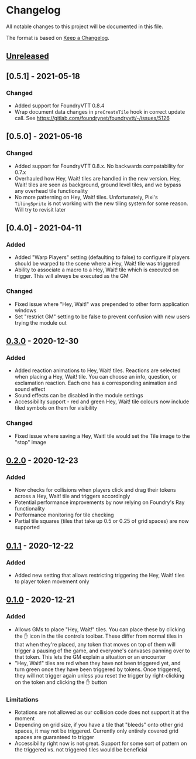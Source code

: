 # Changelog

All notable changes to this project will be documented in this file.

The format is based on [Keep a Changelog](https://keepachangelog.com/en/1.0.0/).

## [Unreleased]

## [0.5.1] - 2021-05-18

### Changed

- Added support for FoundryVTT 0.8.4
- Wrap document data changes in `preCreateTile` hook in correct update call. See https://gitlab.com/foundrynet/foundryvtt/-/issues/5126

## [0.5.0] - 2021-05-16

### Changed

- Added support for FoundryVTT 0.8.x. No backwards compatability for 0.7.x
- Overhauled how Hey, Wait! tiles are handled in the new version. Hey, Wait! tiles are seen as background, ground level tiles, and we bypass any overhead tile functionality
- No more patterning on Hey, Wait! tiles. Unfortunately, Pixi's `TilingSprite` is not working with the new tiling system for some reason. Will try to revisit later

## [0.4.0] - 2021-04-11

### Added

- Added "Warp Players" setting (defaulting to false) to configure if players should be warped to the scene where a Hey, Wait! tile was triggered
- Ability to associate a macro to a Hey, Wait! tile which is executed on trigger. This will always be executed as the GM

### Changed

- Fixed issue where "Hey, Wait!" was prepended to other form application windows
- Set "restrict GM" setting to be false to prevent confusion with new users trying the module out

## [0.3.0] - 2020-12-30

### Added

- Added reaction animations to Hey, Wait! tiles. Reactions are selected when placing a Hey, Wait! tile. You can choose an info, question, or exclamation reaction. Each one has a corresponding animation and sound effect
- Sound effects can be disabled in the module settings
- Accessibility support - red and green Hey, Wait! tile colours now include tiled symbols on them for visibility

### Changed
- Fixed issue where saving a Hey, Wait! tile would set the Tile image to the "stop" image

## [0.2.0] - 2020-12-23

### Added

- Now checks for collisions when players click and drag their tokens across a Hey, Wait! tile and triggers accordingly
- Potential performance improvements by now relying on Foundry's Ray functionality
- Performance monitoring for tile checking
- Partial tile squares (tiles that take up 0.5 or 0.25 of grid spaces) are now supported

## [0.1.1] - 2020-12-22

### Added

- Added new setting that allows restricting triggering the Hey, Wait! tiles to player token movement only

## [0.1.0] - 2020-12-21

### Added

- Allows GMs to place "Hey, Wait!" tiles. You can place these by clicking the :hand: icon in the tile controls toolbar. These differ from normal tiles in that when they're placed, any token that moves on top of them will trigger a pausing of the game, and everyone's canvases panning over to that token. This lets the GM explain a situation or an encounter
- "Hey, Wait!" tiles are red when they have not been triggered yet, and turn green once they have been triggered by tokens. Once triggered, they will not trigger again unless you reset the trigger by right-clicking on the token and clicking the :hand: button

### Limitations

- Rotations are not allowed as our collision code does not support it at the moment
- Depending on grid size, if you have a tile that "bleeds" onto other grid spaces, it may not be triggered. Currently only entirely covered grid spaces are guaranteed to trigger
- Accessibility right now is not great. Support for some sort of pattern on the triggered vs. not triggered tiles would be beneficial

[unreleased]: https://github.com/1000nettles/hey-wait/compare/v0.3.0...HEAD
[0.3.0]: https://github.com/1000nettles/hey-wait/compare/v0.2.0...v0.3.0
[0.2.0]: https://github.com/1000nettles/hey-wait/compare/v0.1.1...v0.2.0
[0.1.1]: https://github.com/1000nettles/hey-wait/compare/v0.1.0...v0.1.1
[0.1.0]: https://github.com/1000nettles/hey-wait/releases/tag/v0.1.0
